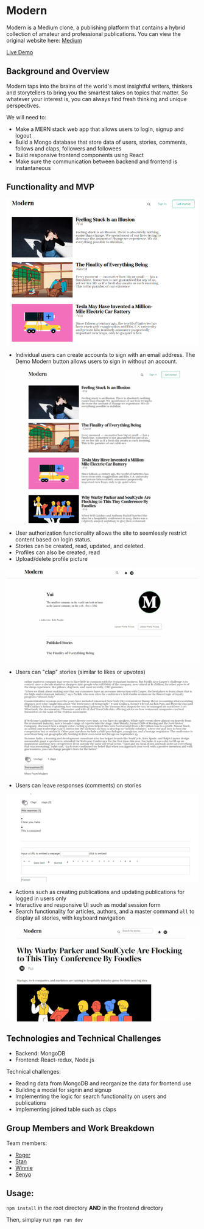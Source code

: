 # Modern
Modern is a Medium clone, a publishing platform that contains a hybrid
collection of amateur and professional publications.
You can view the original website here:
[Medium](https://medium.com)

[Live Demo](https://modern-5566.herokuapp.com/#/)

## Background and Overview
Modern taps into the brains of the world's most insightful writers, thinkers
and storytellers to bring you the smartest takes on topics that matter. So 
whatever your interest is, you can always find fresh thinking and unique 
perspectives.

We will need to:

* Make a MERN stack web app that allows users to login, signup and logout
* Build a Mongo database that store data of users, stories, comments, follows and claps, followers and followees
* Build responsive frontend components using React
* Make sure the communication between backend and frontend is instantaneous


## Functionality and MVP
<img src="images/index.png" max-width=600px />

* Individual users can create accounts to sign with an email address. The Demo Modern button allows users to sign in without an account.
<img src="images/demo-login.gif" max-width=600px/>

* User authorization functionality allows the site to seemlessly restrict content based on login status.
* Stories can be created, read, updated, and deleted.
* Profiles can also be created, read
* Upload/delete profile picture
<img src="images/updateProfilePicture.gif" max-width=600px/>
  
* Users can "clap" stories (similar to likes or upvotes)
<img src="images/clap.gif" max-width=600px/>

* Users can leave responses (comments) on stories
<img src="images/response.gif" max-width=600px/>

* Actions such as creating publications and updating publications for logged in users only
* Interactive and responsive UI such as modal session form
* Search functionality for articles, authors, and a master command `all` to display all stories, with keyboard navigation
<img src="images/search.gif" max-width=600px/>


## Technologies and Technical Challenges

* Backend: MongoDB
* Frontend: React-redux, Node.js

Technical challenges:

* Reading data from MongoDB and reorganize the data for frontend use
* Building a modal for signin and signup
* Implementing the logic for search functionality on users and publications
* Implementing joined table such as claps 


## Group Members and Work Breakdown
Team members:

* [Roger](https://github.com/yuichiu416)
* [Stan](https://github.com/stanbond)
* [Winnie](https://github.com/chinweenie)
* [Senyo](https://github.com/sdkag)

## Usage:
`npm install` in the root directory **AND** in the frontend directory

Then, simplay run `npm run dev`